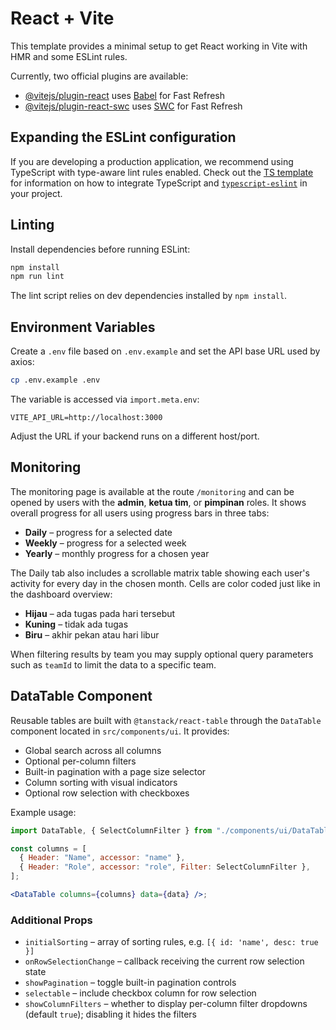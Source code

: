 # React + Vite

This template provides a minimal setup to get React working in Vite with HMR and some ESLint rules.

Currently, two official plugins are available:

- [@vitejs/plugin-react](https://github.com/vitejs/vite-plugin-react/blob/main/packages/plugin-react) uses [Babel](https://babeljs.io/) for Fast Refresh
- [@vitejs/plugin-react-swc](https://github.com/vitejs/vite-plugin-react/blob/main/packages/plugin-react-swc) uses [SWC](https://swc.rs/) for Fast Refresh

## Expanding the ESLint configuration

If you are developing a production application, we recommend using TypeScript with type-aware lint rules enabled. Check out the [TS template](https://github.com/vitejs/vite/tree/main/packages/create-vite/template-react-ts) for information on how to integrate TypeScript and [`typescript-eslint`](https://typescript-eslint.io) in your project.

## Linting

Install dependencies before running ESLint:

```bash
npm install
npm run lint
```

The lint script relies on dev dependencies installed by `npm install`.

## Environment Variables

Create a `.env` file based on `.env.example` and set the API base URL used by axios:

```bash
cp .env.example .env
```

The variable is accessed via `import.meta.env`:

```
VITE_API_URL=http://localhost:3000
```

Adjust the URL if your backend runs on a different host/port.

## Monitoring

The monitoring page is available at the route `/monitoring` and can be opened by
users with the **admin**, **ketua tim**, or **pimpinan** roles. It shows overall
progress for all users using progress bars in three tabs:

- **Daily** – progress for a selected date
- **Weekly** – progress for a selected week
- **Yearly** – monthly progress for a chosen year

The Daily tab also includes a scrollable matrix table showing each user's activity for every day in the chosen month. Cells are color coded just like in the dashboard overview:

- **Hijau** – ada tugas pada hari tersebut
- **Kuning** – tidak ada tugas
- **Biru** – akhir pekan atau hari libur

When filtering results by team you may supply optional query parameters such as
`teamId` to limit the data to a specific team.

## DataTable Component

Reusable tables are built with `@tanstack/react-table` through the `DataTable` component
located in `src/components/ui`. It provides:

- Global search across all columns
- Optional per-column filters
- Built-in pagination with a page size selector
- Column sorting with visual indicators
- Optional row selection with checkboxes

Example usage:

```jsx
import DataTable, { SelectColumnFilter } from "./components/ui/DataTable";

const columns = [
  { Header: "Name", accessor: "name" },
  { Header: "Role", accessor: "role", Filter: SelectColumnFilter },
];

<DataTable columns={columns} data={data} />;
```

### Additional Props

- `initialSorting` – array of sorting rules, e.g. `[{ id: 'name', desc: true }]`
- `onRowSelectionChange` – callback receiving the current row selection state
- `showPagination` – toggle built-in pagination controls
- `selectable` – include checkbox column for row selection
- `showColumnFilters` – whether to display per-column filter dropdowns (default `true`); disabling it hides the filters
